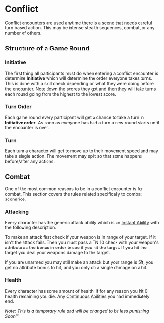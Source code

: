 # Conflict
Conflict encounters are used anytime there is a scene that needs careful turn based action. This may be intense stealth sequences, combat, or any number of others.

## Structure of a Game Round

### Initiative
The first thing all participants must do when entering a conflict encounter is determine **Initiative** which will determine the order everyone takes turns. This is done with a skill check depending on what they were doing before the encounter. Note down the scores they got and then they will take turns each round going from the highest to the lowest score.

### Turn Order
Each game round every participant will get a chance to take a turn in **Initiative order**. As soon as everyone has had a turn a new round starts until the encounter is over.

### Turn
Each turn a character will get to move up to their movement speed and may take a single action. The movement may split so that some happens before/after any actions.

## Combat
One of the most common reasons to be in a conflict encounter is for combat. This section covers the rules related specifically to combat scenarios.

### Attacking
Every character has the generic attack ability which is an [Instant Ability](../abilities.md) with the following description.

To make an attack first check if your weapon is in range of your target. If it isn't the attack fails. Then you must pass a TN 10 check with your weapon's attribute as the bonus in order to see if you hit the target. If you hit the target you deal your weapons damage to the target.

If you are unarmed you may still make an attack but your range is 5ft, you get no attribute bonus to hit, and you only do a single damage on a hit.

### Health
Every character has some amount of health. If for any reason you hit 0 health remaining you die. Any [Continuous Abilities](../abilities.html) you had immediately end.

*Note: This is a temporary rule and will be changed to be less punishing Soon™*

